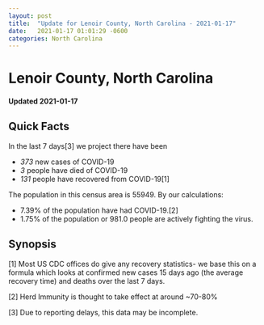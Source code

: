 ```yaml
---
layout: post
title:  "Update for Lenoir County, North Carolina - 2021-01-17"
date:   2021-01-17 01:01:29 -0600
categories: North Carolina
---
```


# Lenoir County, North Carolina
#### Updated 2021-01-17

## Quick Facts

In the last 7 days[3] we project there have been
- *373* new cases of COVID-19
- *3* people have died of COVID-19
- *131* people have recovered from COVID-19[1]

The population in this census area is 55949. By our calculations:
- 7.39% of the population have had COVID-19.[2]
- 1.75% of the population or 981.0 people are actively fighting the virus.

## Synopsis




[1] Most US CDC offices do give any recovery statistics- we base this on a formula which looks at confirmed new cases
15 days ago (the average recovery time) and deaths over the last 7 days.

[2] Herd Immunity is thought to take effect at around ~70-80%

[3] Due to reporting delays, this data may be incomplete.
 
    
